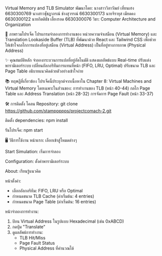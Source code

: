 Virtual Memory and TLB Simulator
พัฒนาโดย: 
นางสาววิลาวัณย์  เที่ยนเฮง   6630300769
นางสาวชุัชฎาภรณ์ ช่างสุวรรณ์ 6630300173
นายจิรายุส เมียดคง         6630300122
นายกิตติธัช เลี้ยงรอด        6630300076
วิชา: Computer Architecture and Organization

📌 ภาพรวมโปรเจ็ค
โปรแกรมจำลองการทำงานของ หน่วยความจำเสมือน (Virtual Memory) และ Translation Lookaside Buffer (TLB) 
ที่พัฒนาด้วย React และ Tailwind CSS เพื่อช่วยให้เข้าใจกลไกการแปลงที่อยู่เสมือน (Virtual Address) 
เป็นที่อยู่ทางกายภาพ (Physical Address)

✨ คุณสมบัติหลัก
จำลองกระบวนการแปลที่อยู่อัตโนมัติ
แสดงผลลัพธ์แบบ Real-time
ปรับแต่งพารามิเตอร์ระบบ
เปลี่ยนอัลกอริทึมการแทนที่หน้า (FIFO, LRU, Optimal)
ปรับขนาด TLB และ Page Table
อธิบายแนวคิดด้วยตัวอย่างเข้าใจง่าย

📚 ทฤษฎีที่เกี่ยวข้อง
โปรเจ็คนี้ประยุกต์จากเนื้อหาใน Chapter 8: Virtual Machines and Virtual Memory โดยเฉพาะในส่วนของ:
การทำงานของ TLB (หน้า 40-44)
กลไก Page Table และ Address Translation (หน้า 28-32)
การจัดการ Page Fault (หน้า 33-37)

🛠️ การติดตั้ง
โคลน Repository:
git clone https://github.com/stamppppps/projectcomach-2.git

ติดตั้ง dependencies:
npm install

รันโปรเจ็ค:
npm start

🖥️ วิธีการใช้งาน
หน้าแรก: เลือกเข้าสู่โหมดต่างๆ

Start Simulation: เริ่มการจำลอง

Configuration: ตั้งค่าพารามิเตอร์ระบบ

About: เรียนรู้แนวคิด

หน้าตั้งค่า:
- เลือกอัลกอริทึม: FIFO, LRU หรือ Optimal
- กำหนดขนาด TLB Cache (ค่าเริ่มต้น: 4 entries)
- กำหนดขนาด Page Table (ค่าเริ่มต้น: 16 entries)

หน้าจำลองการทำงาน:
1. ป้อน Virtual Address ในรูปแบบ Hexadecimal (เช่น 0xABCD)
2. กดปุ่ม "Translate"
3. ดูผลลัพธ์การทำงาน:
   - TLB Hit/Miss
   - Page Fault Status
   - Physical Address ที่คำนวณได้

